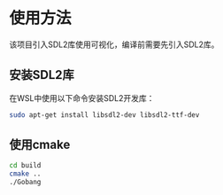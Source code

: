 # 使用方法

该项目引入SDL2库使用可视化，编译前需要先引入SDL2库。

## 安装SDL2库

在WSL中使用以下命令安装SDL2开发库：

```bash
sudo apt-get install libsdl2-dev libsdl2-ttf-dev
```

## 使用cmake

```bash
cd build
cmake ..
./Gobang
